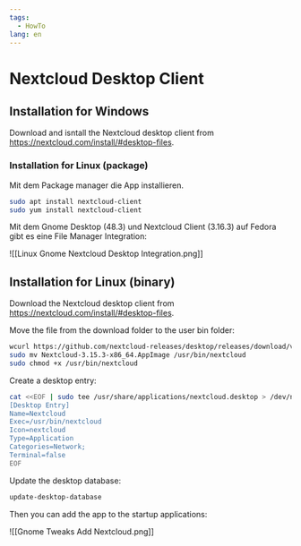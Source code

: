 ```yaml
---
tags:
  - HowTo
lang: en
---
```

# Nextcloud Desktop Client

## Installation for Windows

Download and isntall the Nextcloud desktop client from <https://nextcloud.com/install/#desktop-files>.

### Installation for Linux (package)

Mit dem Package manager die App installieren.

```bash
sudo apt install nextcloud-client
sudo yum install nextcloud-client
```

Mit dem Gnome Desktop (48.3) und Nextcloud Client (3.16.3) auf Fedora gibt es eine File Manager Integration:

![[Linux Gnome Nextcloud Desktop Integration.png]]

## Installation for Linux (binary)

Download the Nextcloud desktop client from <https://nextcloud.com/install/#desktop-files>.

Move the file from the download folder to the user bin folder:

```bash
wcurl https://github.com/nextcloud-releases/desktop/releases/download/v3.15.3/Nextcloud-3.15.3-x86_64.AppImage
sudo mv Nextcloud-3.15.3-x86_64.AppImage /usr/bin/nextcloud
sudo chmod +x /usr/bin/nextcloud
```

Create a desktop entry:

```bash
cat <<EOF | sudo tee /usr/share/applications/nextcloud.desktop > /dev/null
[Desktop Entry]
Name=Nextcloud
Exec=/usr/bin/nextcloud
Icon=nextcloud
Type=Application
Categories=Network;
Terminal=false
EOF
```

Update the desktop database:

```bash
update-desktop-database
```

Then you can add the app to the startup applications:

![[Gnome Tweaks Add Nextcloud.png]]
